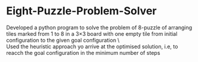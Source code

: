 # Eight-Puzzle-Problem-Solver

Developed a python program to solve the problem of 8-puzzle of arranging tiles  marked  from  1  to  8  in  a  3×3  board  with  one  empty  tile  from  initial configuration  to the given  goal  configuration 
\\\
Used the heuristic approach yo arrive at the optimised solution, i.e, to reacch the goal configuration in the minimum number of steps
